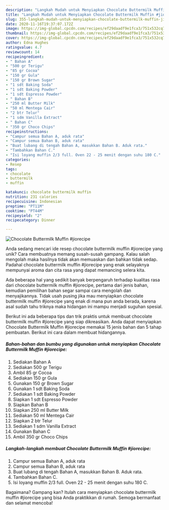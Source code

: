 ```yaml
---
description: "Langkah Mudah untuk Menyiapkan Chocolate Buttermilk Muffin #jiorecipe yang Bikin Ngiler"
title: "Langkah Mudah untuk Menyiapkan Chocolate Buttermilk Muffin #jiorecipe yang Bikin Ngiler"
slug: 355-langkah-mudah-untuk-menyiapkan-chocolate-buttermilk-muffin-jiorecipe-yang-bikin-ngiler
date: 2020-11-16T19:37:07.172Z
image: https://img-global.cpcdn.com/recipes/ef29daadf9e1fca3/751x532cq70/chocolate-buttermilk-muffin-jiorecipe-foto-resep-utama.jpg
thumbnail: https://img-global.cpcdn.com/recipes/ef29daadf9e1fca3/751x532cq70/chocolate-buttermilk-muffin-jiorecipe-foto-resep-utama.jpg
cover: https://img-global.cpcdn.com/recipes/ef29daadf9e1fca3/751x532cq70/chocolate-buttermilk-muffin-jiorecipe-foto-resep-utama.jpg
author: Edna Hughes
ratingvalue: 4.7
reviewcount: 14
recipeingredient:
- " Bahan A"
- "500 gr Terigu"
- "85 gr Cocoa"
- "150 gr Gula"
- "150 gr Brown Sugar"
- "1 sdt Baking Soda"
- "1 sdt Baking Powder"
- "1 sdt Espresso Powder"
- " Bahan B"
- "250 ml Butter Milk"
- "50 ml Mentega Cair"
- "2 btr Telur"
- "1 sdm Vanilla Extract"
- " Bahan C"
- "350 gr Choco Chips"
recipeinstructions:
- "Campur semua Bahan A, aduk rata"
- "Campur semua Bahan B, aduk rata"
- "Buat lubang di tengah Bahan A, masukkan Bahan B. Aduk rata."
- "Tambahkan Bahan C."
- "Isi loyang muffin 2/3 full. Oven 22 - 25 menit dengan suhu 180 C."
categories:
- Resep
tags:
- chocolate
- buttermilk
- muffin

katakunci: chocolate buttermilk muffin 
nutrition: 231 calories
recipecuisine: Indonesian
preptime: "PT11M"
cooktime: "PT44M"
recipeyield: "2"
recipecategory: Dinner

---
```



![Chocolate Buttermilk Muffin #jiorecipe](https://img-global.cpcdn.com/recipes/ef29daadf9e1fca3/751x532cq70/chocolate-buttermilk-muffin-jiorecipe-foto-resep-utama.jpg)

Anda sedang mencari ide resep chocolate buttermilk muffin #jiorecipe yang unik? Cara membuatnya memang susah-susah gampang. Kalau salah mengolah maka hasilnya tidak akan memuaskan dan bahkan tidak sedap. Padahal chocolate buttermilk muffin #jiorecipe yang enak selayaknya mempunyai aroma dan cita rasa yang dapat memancing selera kita.



Ada beberapa hal yang sedikit banyak berpengaruh terhadap kualitas rasa dari chocolate buttermilk muffin #jiorecipe, pertama dari jenis bahan, kemudian pemilihan bahan segar sampai cara mengolah dan menyajikannya. Tidak usah pusing jika mau menyiapkan chocolate buttermilk muffin #jiorecipe yang enak di mana pun anda berada, karena asal sudah tahu triknya maka hidangan ini mampu menjadi suguhan spesial.


Berikut ini ada beberapa tips dan trik praktis untuk membuat chocolate buttermilk muffin #jiorecipe yang siap dikreasikan. Anda dapat menyiapkan Chocolate Buttermilk Muffin #jiorecipe memakai 15 jenis bahan dan 5 tahap pembuatan. Berikut ini cara dalam membuat hidangannya.

<!--inarticleads1-->

##### Bahan-bahan dan bumbu yang digunakan untuk menyiapkan Chocolate Buttermilk Muffin #jiorecipe:

1. Sediakan  Bahan A
1. Sediakan 500 gr Terigu
1. Ambil 85 gr Cocoa
1. Sediakan 150 gr Gula
1. Gunakan 150 gr Brown Sugar
1. Gunakan 1 sdt Baking Soda
1. Sediakan 1 sdt Baking Powder
1. Siapkan 1 sdt Espresso Powder
1. Siapkan  Bahan B
1. Siapkan 250 ml Butter Milk
1. Sediakan 50 ml Mentega Cair
1. Siapkan 2 btr Telur
1. Sediakan 1 sdm Vanilla Extract
1. Gunakan  Bahan C
1. Ambil 350 gr Choco Chips




<!--inarticleads2-->

##### Langkah-langkah membuat Chocolate Buttermilk Muffin #jiorecipe:

1. Campur semua Bahan A, aduk rata
1. Campur semua Bahan B, aduk rata
1. Buat lubang di tengah Bahan A, masukkan Bahan B. Aduk rata.
1. Tambahkan Bahan C.
1. Isi loyang muffin 2/3 full. Oven 22 - 25 menit dengan suhu 180 C.




Bagaimana? Gampang kan? Itulah cara menyiapkan chocolate buttermilk muffin #jiorecipe yang bisa Anda praktikkan di rumah. Semoga bermanfaat dan selamat mencoba!
